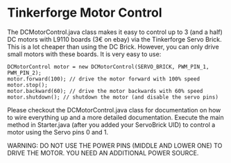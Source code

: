 # Tinkerforge Motor Control

The DCMotorControl.java class makes it easy to control up to 3 (and a half) DC motors with L9110 boards (3€ on ebay) via the Tinkerforge Servo Brick. This is a lot cheaper than using the DC Brick. However, you can only drive small motors with these boards. It is very easy to use:

~~~~
DCMotorControl motor = new DCMotorControl(SERVO_BRICK, PWM_PIN_1, PWM_PIN_2);
motor.forward(100); // drive the motor forward with 100% speed
motor.stop();
motor.backward(60); // drive the motor backwards with 60% speed
motor.shutdown(); // shutdown the motor (and disable the servo pins)
~~~~

Please checkout the DCMotorControl.java class for documentation on how to wire everything up and a more detailed documentation. Execute the main method in Starter.java (after you added your ServoBrick UID) to control a motor using the Servo pins 0 and 1.

WARNING: DO NOT USE THE POWER PINS (MIDDLE AND LOWER ONE) TO DRIVE THE MOTOR. YOU NEED AN ADDITIONAL POWER SOURCE.
